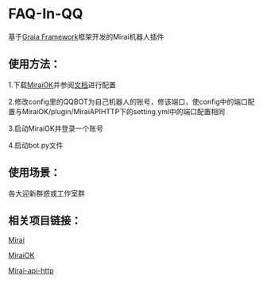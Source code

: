# FAQ-In-QQ
基于[Graia Framework](https://github.com/GraiaProject/Application)框架开发的Mirai机器人插件

## 使用方法：
  
  1.下载[MiraiOK](https://github.com/LXY1226/MiraiOK)并参阅[文档](https://graiaproject.github.io/Application/)进行配置
  
  2.修改config里的QQBOT为自己机器人的账号，修该端口，使config中的端口配置与MiraiOK/plugin/MiraiAPIHTTP下的setting.yml中的端口配置相同
  
  3.启动MiraiOK并登录一个账号
  
  4.启动bot.py文件
  
## 使用场景：

  各大迎新群惑或工作室群
  
## 相关项目链接：
  [Mirai](https://github.com/mamoe/mirai)
  
  [MiraiOK](https://github.com/LXY1226/MiraiOK)
  
  [Mirai-api-http](https://github.com/project-mirai/mirai-api-http)
